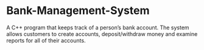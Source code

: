 # Bank-Management-System
A C++ program that keeps track of a person’s bank account. The system
allows customers to create accounts, deposit/withdraw money and
examine reports for all of their accounts.
